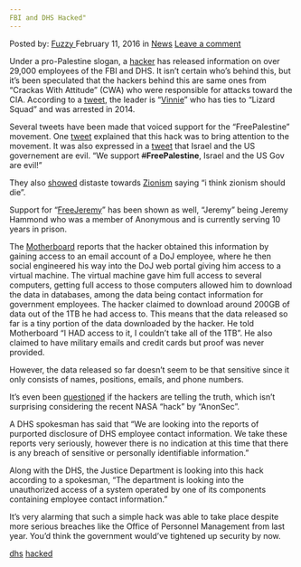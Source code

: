 ```yaml
---
FBI and DHS Hacked"
---
```

<article class="post-listing post-13204 post type-post status-publish format-standard hentry category-news tag-dhs tag-hacked">
    <div class="post-inner">
        <span>Posted by: <a href="https://www.deepdotweb.com/author/fuzzy/" title="">Fuzzy </a></span>
    <span>February 11, 2016</span>
    <span>in <a href="https://www.deepdotweb.com/category/news/" rel="category tag">News</a></span>
    <span><a href="https://www.deepdotweb.com/2016/02/11/fbi-and-dhs-hacked/#respond">Leave a comment</a></span>
    </p>
    <div class="clear"></div>
    <div class="entry">
    <p>Under a pro-Palestine slogan, a <a href="https://twitter.com/DotGovs">hacker</a> has released information on over 29,000 employees of the FBI and DHS. It isn&#8217;t certain who&#8217;s behind this, but it&#8217;s been speculated that the hackers behind this are same ones from “Crackas With Attitude” (CWA) who were responsible for attacks toward the CIA. According to a <a href="https://twitter.com/DotGovs/status/696542728788799488">tweet</a>, the leader is “<a href="https://twitter.com/vinnie">Vinnie</a>” who has ties to “Lizard Squad” and was arrested in 2014.</p>
    <p>Several tweets have been made that voiced support for the “FreePalestine” movement. One <a href="https://twitter.com/DotGovs/status/696546533060300800">tweet</a> explained that this hack was to bring attention to the movement. It was also expressed in a <a href="https://twitter.com/DotGovs/status/696546793216196608">tweet</a> that Israel and the US governement are evil. “We support <span style="text-decoration: line-through;">#</span><strong>FreePalestine</strong>, Israel and the US Gov are evil!”</p>
    <p>They also <a href="https://twitter.com/DotGovs/status/696547376996159488">showed</a> distaste towards <a href="https://en.wikipedia.org/wiki/Zionism">Zionism</a> saying “i think zionism should die”.</p>
    <p>Support for “<a href="https://twitter.com/freejeremynet">FreeJeremy</a>” has been shown as well, “Jeremy” being Jeremy Hammond who was a member of Anonymous and is currently serving 10 years in prison.</p>
    <p>The <a href="https://motherboard.vice.com/read/hacker-plans-to-dump-alleged-details-of-20000-fbi-9000-dhs-employees">Motherboard</a> reports that the hacker obtained this information by gaining access to an email account of a DoJ employee, where he then social engineered his way into the DoJ web portal giving him access to a virtual machine. The virtual machine gave him full access to several computers, getting full access to those computers allowed him to download the data in databases, among the data being contact information for government employees. The hacker claimed to download around 200GB of data out of the 1TB he had access to. This means that the data released so far is a tiny portion of the data downloaded by the hacker. He told Motherboard “I HAD access to it, I couldn&#8217;t take all of the 1TB”. He also claimed to have military emails and credit cards but proof was never provided.</p>
    <p>However, the data released so far doesn&#8217;t seem to be that sensitive since it only consists of names, positions, emails, and phone numbers.</p>
    <p>It&#8217;s even been <a href="https://twitter.com/Cyber_War_News/status/696547496487596032">questioned</a> if the hackers are telling the truth, which isn&#8217;t surprising considering the recent NASA “hack” by “AnonSec”.</p>
    <p>A DHS spokesman has said that &#8220;We are looking into the reports of purported disclosure of DHS employee contact information. We take these reports very seriously, however there is no indication at this time that there is any breach of sensitive or personally identifiable information.&#8221;</p>
    <p>Along with the DHS, the Justice Department is looking into this hack according to a spokesman, &#8220;The department is looking into the unauthorized access of a system operated by one of its components containing employee contact information.&#8221;</p>
    <p>It&#8217;s very alarming that such a simple hack was able to take place despite more serious breaches like the Office of Personnel Management from last year. You&#8217;d think the government would&#8217;ve tightened up security by now.</p>
    </div>
    <a href="https://www.deepdotweb.com/tag/dhs/" rel="tag">dhs</a> <a href="https://www.deepdotweb.com/tag/hacked/" rel="tag">hacked</a></span> <span style="display:none" class="updated">2016-02-11</span>
    <div style="display:none" class="vcard author" itemprop="author" itemscope itemtype="http://schema.org/Person"><strong class="fn" itemprop="name"><a href="https://www.deepdotweb.com/author/fuzzy/" title="Posts by Fuzzy" rel="author">Fuzzy</a></strong></div>
    
